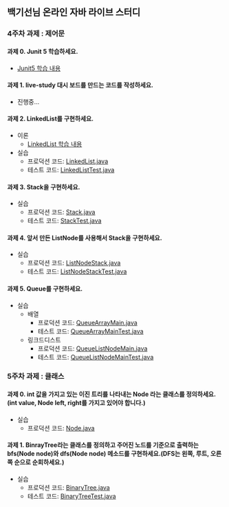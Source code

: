 ## 백기선님 온라인 자바 라이브 스터디 

### 4주차 과제 : 제어문

#### 과제 0. Junit 5 학습하세요.

* [Junit5 학습 내용](https://dncjf64.tistory.com/228)  

#### 과제 1. live-study 대시 보드를 만드는 코드를 작성하세요.

* 진행중...

#### 과제 2. LinkedList를 구현하세요.

* 이론
    *  [LinkedList 학습 내용](https://dncjf64.tistory.com/228) 
* 실습
    * 프로덕션 코드: [LinkedList.java](/src/main/java/week4/assignment2/LinkedList.java) 
    * 테스트 코드: [LinkedListTest.java](/src/test/java/week4/assignment2/LinkedListTest.java) 

#### 과제 3. Stack을 구현하세요.

* 실습
    * 프로덕션 코드: [Stack.java](/src/main/java/week4/assignment3/Stack.java) 
    * 테스트 코드: [StackTest.java](/src/test/java/week4/assignment3/StackTest.java) 
    
#### 과제 4. 앞서 만든 ListNode를 사용해서 Stack을 구현하세요.

* 실습
    * 프로덕션 코드: [ListNodeStack.java](/src/main/java/week4/assignment4/ListNodeStack.java) 
    * 테스트 코드: [ListNodeStackTest.java](/src/test/java/week4/assignment4/ListNodeStackTest.java) 
    
#### 과제 5. Queue를 구현하세요.

* 실습
    * 배열
        * 프로덕션 코드: [QueueArrayMain.java](/src/main/java/week4/assignment5/QueueArrayMain.java)
        * 테스트 코드: [QueueArrayMainTest.java](/src/test/java/week4/assignment5/QueueArrayMainTest.java) 
    * 링크드디스트
        * 프로덕션 코드: [QueueListNodeMain.java](/src/main/java/week4/assignment5/QueueListNodeMain.java)
        * 테스트 코드: [QueueListNodeMainTest.java](/src/test/java/week4/assignment5/QueueListNodeMainTest.java)
    

### 5주차 과제 : 클래스

#### 과제 0. int 값을 가지고 있는 이진 트리를 나타내는 Node 라는 클래스를 정의하세요.(int value, Node left, right를 가지고 있어야 합니다.)

* 실습
    * 프로덕션 코드: [Node.java](/src/main/java/week5/Node.java)
    
#### 과제 1. BinrayTree라는 클래스를 정의하고 주어진 노드를 기준으로 출력하는 bfs(Node node)와 dfs(Node node) 메소드를 구현하세요.(DFS는 왼쪽, 루트, 오른쪽 순으로 순회하세요.)
* 실습
    * 프로덕션 코드: [BinaryTree.java](/src/main/java/week5/BinaryTree.java)
    * 테스트 코드: [BinaryTreeTest.java](/src/test/java/week5/BinaryTreeTest.java)

